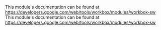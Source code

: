 This module's documentation can be found at https://developers.google.com/web/tools/workbox/modules/workbox-sw
                                                                                                                                                                                                                                                                                                                                                                                                                                                                                                                                                                               This module's documentation can be found at https://developers.google.com/web/tools/workbox/modules/workbox-sw
